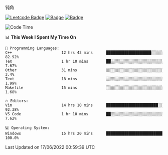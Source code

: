 钝角


[![Leetcode Badge](https://img.shields.io/badge/Leetcode-2804-GREEN.svg)](https://leetcode.cn/u/_hy3/)
[![Badge](https://cp-logo.vercel.app/codeforces/buhuixiedaima)](https://codeforces.com/profile/buhuixiedaima)
[![Badge](https://cp-logo.vercel.app/atcoder/Hy3)](https://atcoder.jp/users/Hy3)
<br>
<!--START_SECTION:waka-->
![Code Time](http://img.shields.io/badge/Code%20Time-0%20secs-blue)

📊 **This Week I Spent My Time On** 

```text
💬 Programming Languages: 
C++                      12 hrs 43 mins      ████████████████████░░░░░   82.92% 
TeX                      1 hr 10 mins        ██░░░░░░░░░░░░░░░░░░░░░░░   7.67% 
Other                    31 mins             ░░░░░░░░░░░░░░░░░░░░░░░░░   3.4% 
Text                     18 mins             ░░░░░░░░░░░░░░░░░░░░░░░░░   1.99% 
Makefile                 15 mins             ░░░░░░░░░░░░░░░░░░░░░░░░░   1.68%

🔥 Editors: 
Vim                      14 hrs 10 mins      ███████████████████████░░   92.38% 
VS Code                  1 hr 10 mins        ██░░░░░░░░░░░░░░░░░░░░░░░   7.62%

💻 Operating System: 
Windows                  15 hrs 20 mins      █████████████████████████   100.0%

```


 Last Updated on 17/06/2022 00:59:39 UTC
<!--END_SECTION:waka-->

